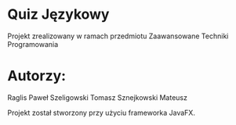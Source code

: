 # Quiz Językowy
Projekt zrealizowany w ramach przedmiotu Zaawansowane Techniki Programowania

# Autorzy:
Raglis Paweł
Szeligowski Tomasz
Sznejkowski Mateusz

Projekt został stworzony przy użyciu frameworka JavaFX.
